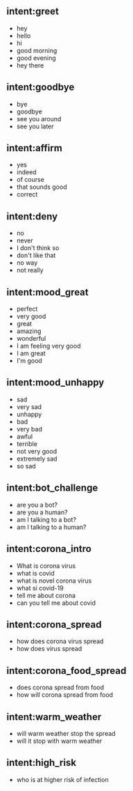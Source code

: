 ## intent:greet
- hey
- hello
- hi
- good morning
- good evening
- hey there

## intent:goodbye
- bye
- goodbye
- see you around
- see you later

## intent:affirm
- yes
- indeed
- of course
- that sounds good
- correct

## intent:deny
- no
- never
- I don't think so
- don't like that
- no way
- not really

## intent:mood_great
- perfect
- very good
- great
- amazing
- wonderful
- I am feeling very good
- I am great
- I'm good

## intent:mood_unhappy
- sad
- very sad
- unhappy
- bad
- very bad
- awful
- terrible
- not very good
- extremely sad
- so sad

## intent:bot_challenge
- are you a bot?
- are you a human?
- am I talking to a bot?
- am I talking to a human?

## intent:corona_intro
- What is corona virus
- what is covid
- what is novel corona virus
- what si covid-19
- tell me about corona
- can you tell me about covid

## intent:corona_spread
- how does corona virus spread
- how does virus spread

## intent:corona_food_spread
- does corona spread from food
- how will corona spread from food

## intent:warm_weather
- will warm weather stop the spread
- will it stop with warm weather

## intent:high_risk
- who is at higher risk of infection

